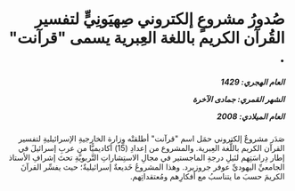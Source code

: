 <h1 dir="rtl">صُدورُ مشروعٍ إلكتروني صِهيَونِيٍّ لتفسير القُرآن الكريم باللغة العِبرية يسمى "قرآنت" .</h1>

<h5 dir="rtl">العام الهجري:  1429

الشهر القمري: جمادى الآخرة

العام الميلادي: 2008</h5>

<p dir="rtl">صَدَر مشروعٌ إلكتروني حمَل اسم "قرآنت" أطلقتْه وِزارة الخارجيةِ الإسرائيليةِ لتفسير القرآن الكريم باللُّغة العِبرية. والمشروع من إعدادِ (15) أكاديميًّا من عربِ إسرائيلَ في إطار دِراسَتِهم لنَيلِ درجةِ الماجستير في مجالِ الاستِشاراتِ التَّربويَّةِ تحتَ إشرافِ الأستاذ الجامعيِّ اليهوديِّ عوفر جروزيرد. وهذا المشروعُ خَديعةٌ إسرائيليةٌ؛ حيث يفسِّر القرآنَ الكريمَ حسبَ ما يتناسبُ مع أفكارِهم ومُعتقداتِهم.</p></br>
